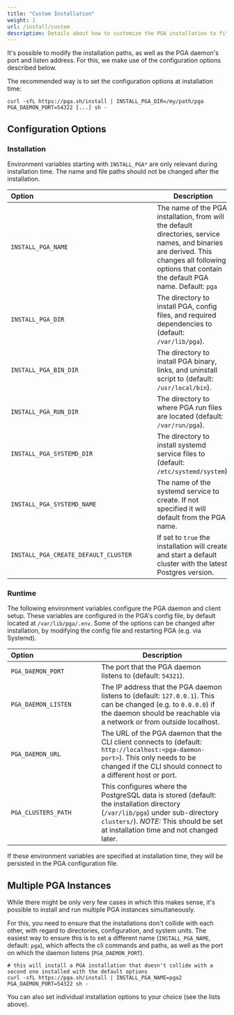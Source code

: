 ```yaml
---
title: "Custom Installation"
weight: 1
url: /install/custom
description: Details about how to customize the PGA installation to fit your needs.
---
```


It's possible to modify the installation paths, as well as the PGA daemon's port and listen address.
For this, we make use of the configuration options described below.

The recommended way is to set the configuration options at installation time:

```
curl -sfL https://pga.sh/install | INSTALL_PGA_DIR=/my/path/pga PGA_DAEMON_PORT=54322 [...] sh - 
```

## Configuration Options

### Installation

Environment variables starting with `INSTALL_PGA*` are only relevant during installation time.
The name and file paths should not be changed after the installation.

| <div style="width:20rem">Option</div> | Description                                                                                                                                                                                        |
|:--------------------------------------|----------------------------------------------------------------------------------------------------------------------------------------------------------------------------------------------------|
| `INSTALL_PGA_NAME`                    | The name of the PGA installation, from will the default directories, service names, and binaries are derived. This changes all following options that contain the default PGA name. Default: `pga` |
| `INSTALL_PGA_DIR`                     | The directory to install PGA, config files, and required dependencies to (default: `/var/lib/pga`).                                                                                                |
| `INSTALL_PGA_BIN_DIR`                 | The directory to install PGA binary, links, and uninstall script to (default: `/usr/local/bin`).                                                                                                   |
| `INSTALL_PGA_RUN_DIR`                 | The directory to where PGA run files are located (default: `/var/run/pga`).                                                                                                                        |
| `INSTALL_PGA_SYSTEMD_DIR`             | The directory to install systemd service files to (default: `/etc/systemd/system`).                                                                                                                |
| `INSTALL_PGA_SYSTEMD_NAME`            | The name of the systemd service to create. If not specified it will default from the PGA name.                                                                                                     |
| `INSTALL_PGA_CREATE_DEFAULT_CLUSTER`  | If set to `true` the installation will create and start a default cluster with the latest Postgres version.                                                                                        |

### Runtime

The following environment variables configure the PGA daemon and client setup.
These variables are configured in the PGA's config file, by default located at `/var/lib/pga/.env`.
Some of the options can be changed after installation, by modifying the config file and restarting PGA (e.g. via Systemd).

| <div style="width:12rem">Option</div> | Description                                                                                                                                                                                                        |
|:--------------------------------------|--------------------------------------------------------------------------------------------------------------------------------------------------------------------------------------------------------------------|
| `PGA_DAEMON_PORT`                     | The port that the PGA daemon listens to (default: `54321`).                                                                                                                                                        |
| `PGA_DAEMON_LISTEN`                   | The IP address that the PGA daemon listens to (default: `127.0.0.1`). This can be changed (e.g. to `0.0.0.0`) if the daemon should be reachable via a network or from outside localhost.                           |
| `PGA_DAEMON_URL`                      | The URL of the PGA daemon that the CLI client connects to (default: `http://localhost:<pga-daemon-port>`). This only needs to be changed if the CLI should connect to a different host or port.                    |
| `PGA_CLUSTERS_PATH`                   | This configures where the PostgreSQL data is stored (default: the installation directory (`/var/lib/pga`) under sub-directory `clusters/`). *NOTE:* This should be set at installation time and not changed later. |

If these environment variables are specified at installation time, they will be persisted in the PGA configuration file.


## Multiple PGA Instances

While there might be only very few cases in which this makes sense, it's possible to install and run multiple PGA instances simultaneously.

For this, you need to ensure that the installations don't collide with each other, with regard to directories, configuration, and system units.
The easiest way to ensure this is to set a different name (`INSTALL_PGA_NAME`, default: `pga`), which affects the cli commands and paths, as well as the port on which the daemon listens (`PGA_DAEMON_PORT`).

```
# this will install a PGA installation that doesn't collide with a second one installed with the default options
curl -sfL https://pga.sh/install | INSTALL_PGA_NAME=pga2 PGA_DAEMON_PORT=54322 sh - 
```

You can also set individual installation options to your choice (see the lists above).
